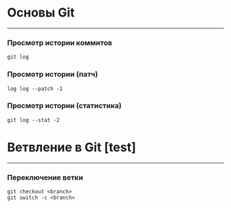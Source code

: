 # Основы Git
***
### Просмотр истории коммитов
    git log
### Просмотр истории (патч)
    log log --patch -1
### Просмотр истории (статистика)
    git log --stat -2




# Ветвление в Git [test]
***
### Переключение ветки
    git checkout <branch>
    git switch -c <branch>

### 
